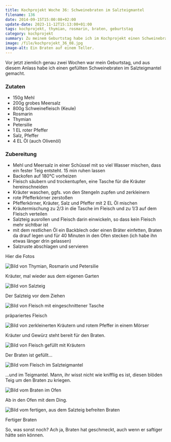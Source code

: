 ```yaml
---
title: Kochprojekt Woche 36: Schweinebraten im Salzteigmantel
filename: 136
date: 2014-09-15T15:00:08+02:00
update-date: 2023-11-12T15:13:00+01:00
tags: kochprojekt, thymian, rosmarin, braten, geburtstag
category: kochprojekt
summary: Zu meinem Geburtstag habe ich im Kochprojekt einen Schweinebraten im Salzteigmantel gemacht.
image: /file/kochprojekt_36_08.jpg
image-alt: Ein Braten auf einem Teller.
---
```


Vor jetzt ziemlich genau zwei Wochen war mein Geburtstag, und aus diesem Anlass habe ich einen gefüllten Schweinebraten im Salzteigmantel gemacht.

### Zutaten

- 150g Mehl
- 200g grobes Meersalz
- 800g Schweinefleisch (Keule)
- Rosmarin
- Thymian
- Petersilie
- 1 EL roter Pfeffer
- Salz, Pfeffer
- 4 EL Öl (auch Olivenöl)


### Zubereitung

- Mehl und Meersalz in einer Schüssel mit so viel Wasser mischen, dass ein fester Teig entsteht. 15 min ruhen lassen
- Backofen auf 180°C vorheizen
- Fleisch säubern und trockentupfen, eine Tasche für die Kräuter hereinschneiden
- Kräuter waschen, ggfs. von den Stengeln zupfen und zerkleinern
- rote Pfefferkörner zerstoßen
- Pfefferkörner, Kräuter, Salz und Pfeffer mit 2 EL Öl mischen
- Kräutermischung zu 2/3 in die Tasche im Fleisch und zu 1/3 auf dem Fleisch verteilen
- Salzteig ausrollen und Fleisch darin einwickeln, so dass kein Fleisch mehr sichtbar ist
- mit dem restlichen Öl ein Backblech oder einen Bräter einfetten, Braten da drauf legen und für 40 Minuten in den Ofen stecken (ich habe ihn etwas länger drin gelassen)
- Salzruste abschlagen und servieren

Hier die Fotos

![Bild von Thymian, Rosmarin und Petersilie](/file/kochprojekt_36_01.jpg "frisch aus dem Garten")

Kräuter, mal wieder aus dem eigenen Garten

![Bild von Salzteig](/file/kochprojekt_36_02.jpg)

Der Salzteig vor dem Ziehen

![Bild von Fleisch mit eingeschnittener Tasche](/file/kochprojekt_36_03.jpg)

präpariertes Fleisch

![Bild von zerkleinerten Kräutern und rotem Pfeffer in einem Mörser](/file/kochprojekt_36_04.jpg)

Kräuter und Gewürz steht bereit für den Braten.

![Bild von Fleisch gefüllt mit Kräutern](/file/kochprojekt_36_05.jpg)

Der Braten ist gefüllt…

![Bild vom Fleisch im Salzteigmantel](/file/kochprojekt_36_06.jpg)

…und im Teigmantel. Mann, ihr wisst nicht wie knifflig es ist, diesen blöden Teig um den Braten zu kriegen.

![Bild vom Braten im Ofen](/file/kochprojekt_36_07.jpg)

Ab in den Ofen mit dem Ding.

![Bild vom fertigen, aus dem Salzteig befreiten Braten](/file/kochprojekt_36_08.jpg)

Fertiger Braten

So, was sonst noch? Ach ja, Braten hat geschmeckt, auch wenn er saftiger hätte sein können.
